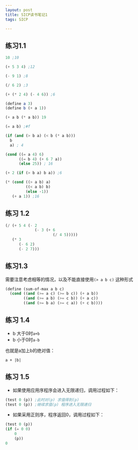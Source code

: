 ```yaml
---
layout: post
title: SICP读书笔记1
tags: SICP

---
```


## 练习1.1

``` scheme
10 ;10

(+ 5 3 4) ;12

(- 9 1) ;8

(/ 6 2) ;3

(+ (* 2 4) (- 4 6)) ;6

(define a 3) 
(define b (+ a 1))

(+ a b (* a b)) 19

(= a b) ;#f

(if (and (> b a) (< b (* a b)))
  b
  a) ; 4

(cond ((= a 4) 6)
      ((= b 4) (+ 6 7 a))
      (else 25)) ; 16

(+ 2 (if (> b a) b a)) ;6

(* (cond ((> a b) a)
         ((< a b) b)
         (else -1))
   (+ a 1)) ;16
```

## 练习 1.2

``` scheme
(/ (+ 5 4 (- 2
             (- 3 (+ 6
                     (/ 4 5)))))
   (* 3
      (- 6 2)
      (- 2 7)))
```

## 练习1.3

需要注意考虑相等的情况，以及不能直接使用`(> a b c)` 这种形式

``` scheme
(define (sum-of-max a b c)
  (cond ((and (>= a c) (>= b c)) (+ a b))
        ((and (>= a b) (>= c b)) (+ a c))
        ((and (>= b a) (>= c a)) (+ c b))))

```

## 练习 1.4

* b 大于0时`a+b`
* b 小于0时`a-b`

也就是a加上b的绝对值：

`a + |b|`


## 练习 1.5

* 如果使用应用序程序会进入无限递归，调用过程如下：

``` scheme
(test 0 (p)) ;此时对(p) 求值得到(p)
(test 0 (p)) ;继续求值(p) 程序进入无限递归
```

* 如果采用正则序，程序返回0，调用过程如下：

``` scheme
(test 0 (p))
(if (= 0 0) 
    0
    (p))
0
```


